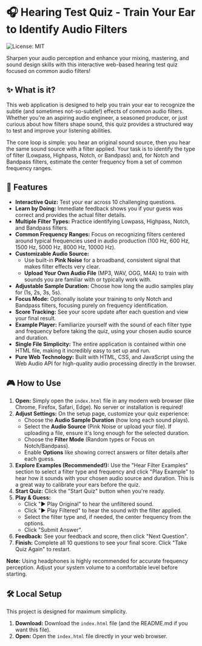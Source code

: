# 🎧 Hearing Test Quiz - Train Your Ear to Identify Audio Filters

![License: MIT](https://img.shields.io/badge/License-MIT-yellow.svg)

Sharpen your audio perception and enhance your mixing, mastering, and sound design skills with this interactive web-based hearing test quiz focused on common audio filters!

## ✨ What is it?

This web application is designed to help you train your ear to recognize the subtle (and sometimes not-so-subtle!) effects of common audio filters. Whether you're an aspiring audio engineer, a seasoned producer, or just curious about how filters shape sound, this quiz provides a structured way to test and improve your listening abilities.

The core loop is simple: you hear an original sound source, then you hear the same sound source with a filter applied. Your task is to identify the type of filter (Lowpass, Highpass, Notch, or Bandpass) and, for Notch and Bandpass filters, estimate the center frequency from a set of common frequency ranges.

## 🚀 Features

*   **Interactive Quiz:** Test your ear across 10 challenging questions.
*   **Learn by Doing:** Immediate feedback shows you if your guess was correct and provides the actual filter details.
*   **Multiple Filter Types:** Practice identifying Lowpass, Highpass, Notch, and Bandpass filters.
*   **Common Frequency Ranges:** Focus on recognizing filters centered around typical frequencies used in audio production (100 Hz, 600 Hz, 1500 Hz, 5000 Hz, 8000 Hz, 10000 Hz).
*   **Customizable Audio Source:**
    *   Use built-in **Pink Noise** for a broadband, consistent signal that makes filter effects very clear.
    *   **Upload Your Own Audio File** (MP3, WAV, OGG, M4A) to train with sounds you are familiar with or typically work with.
*   **Adjustable Sample Duration:** Choose how long the audio samples play for (1s, 2s, 3s, 5s).
*   **Focus Mode:** Optionally isolate your training to only Notch and Bandpass filters, focusing purely on frequency identification.
*   **Score Tracking:** See your score update after each question and view your final result.
*   **Example Player:** Familiarize yourself with the sound of each filter type and frequency before taking the quiz, using your chosen audio source and duration.
*   **Single File Simplicity:** The entire application is contained within one HTML file, making it incredibly easy to set up and run.
*   **Pure Web Technology:** Built with HTML, CSS, and JavaScript using the Web Audio API for high-quality audio processing directly in the browser.

## 🎮 How to Use

1.  **Open:** Simply open the `index.html` file in any modern web browser (like Chrome, Firefox, Safari, Edge). No server or installation is required!
2.  **Adjust Settings:** On the setup page, customize your quiz experience:
    *   Choose the **Audio Sample Duration** (how long each sound plays).
    *   Select the **Audio Source** (Pink Noise or upload your file). If uploading a file, ensure it's long enough for the selected duration.
    *   Choose the **Filter Mode** (Random types or Focus on Notch/Bandpass).
    *   Enable **Options** like showing correct answers or filter details after each guess.
3.  **Explore Examples (Recommended!):** Use the "Hear Filter Examples" section to select a filter type and frequency and click "Play Example" to hear how it sounds with your chosen audio source and duration. This is a great way to calibrate your ears before the quiz.
4.  **Start Quiz:** Click the "Start Quiz" button when you're ready.
5.  **Play & Guess:**
    *   Click "▶️ Play Original" to hear the unfiltered sound.
    *   Click "▶️ Play Filtered" to hear the sound with the filter applied.
    *   Select the filter type and, if needed, the center frequency from the options.
    *   Click "Submit Answer".
6.  **Feedback:** See your feedback and score, then click "Next Question".
7.  **Finish:** Complete all 10 questions to see your final score. Click "Take Quiz Again" to restart.

**Note:** Using headphones is highly recommended for accurate frequency perception. Adjust your system volume to a comfortable level before starting.

## 🛠️ Local Setup

This project is designed for maximum simplicity.

1.  **Download:** Download the `index.html` file (and the README.md if you want this file).
2.  **Open:** Open the `index.html` file directly in your web browser.